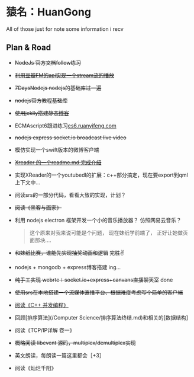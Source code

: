 # 猿名：HuanGong

All of those just for note some information i recv

## Plan & Road

* ~~NodeJs 官方文档follow练习~~
* ~~[利用豆瓣FM的api实现一个stream流的播放](/program_project/FM模仿工程.md)~~
* ~~7DaysNodejs nodejs的基础库过一遍~~
* ~~nodejs官方教程基础库~~
* ~~使用jeklly搭建静态~~[~~博客~~](http://huangong.github.io/GreatBlog/)
* ECMAscript6跟进练习[es6.ruanyifeng.com](http://es6.ruanyifeng.com/#docs/intro)
* ~~nodejs express socket.io broadcast live video~~
* 模仿实现一个swift版本的微博客户端
* ~~[Xreader 的一个readme.md 完成介绍](/program_project/做xreader过程中的感悟.md)~~
* 实现XReader的一个youtubedl的扩展：c++部分搞定，现在要export到qml上下文中...
* 阅读srs的一部分代码，看看大致的实现，计划？
* ~~阅读《黑客与画家》~~
* 利用 nodejs electron 框架开发一个小的音乐播放器？ 仿照网易云音乐？

  > 这个原来对我来说可能是个问题， 现在妹纸学前端了， 正好让她做页面那块....

* ~~和妹纸比赛，谁能先实现抽奖动画和逻辑~~ 完胜✌️
* nodejs + mongodb + express博客搭建 ing...
* ~~纯手工实现 webrtc＋socket.io+express+canvans直播聊天室~~ done
* ~~使用srs在本地搭建一个流媒体直播平台、根据难度考虑写个简单的客户端~~
* [阅读《C++ 并发编程》](https://chenxiaowei.gitbooks.io/cpp_concurrency_in_action/content/content/chapter1/chapter1-chinese.html)
* 回顾[排序算法](/Computer Science/排序算法终结.md)和相关的[数据结构]
* 阅读《TCP/IP详解 卷一》
* ~~概略阅读 libevent 源码，multiplex/demultiplex实现~~


* 英文朗读，每朗读一篇这里都会［+3］
* 阅读《灿烂千阳》
